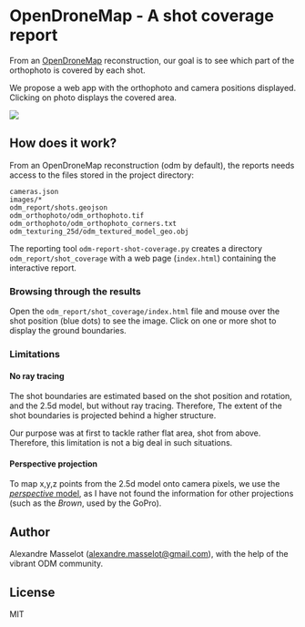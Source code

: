 # OpenDroneMap - A shot coverage report

From an [OpenDroneMap](https://www.opendronemap.org/) reconstruction, our goal is to see which part of the orthophoto is
covered by each shot.

We propose a web app with the orthophoto and camera positions displayed. Clicking on photo displays the covered area.

![](doc/snapshot-coverage.png)

## How does it work?

From an OpenDroneMap reconstruction (odm by default), the reports needs access to the files stored in the project
directory:

````
cameras.json
images/*
odm_report/shots.geojson
odm_orthophoto/odm_orthophoto.tif
odm_orthophoto/odm_orthophoto_corners.txt
odm_texturing_25d/odm_textured_model_geo.obj
````

The reporting tool `odm-report-shot-coverage.py` creates a directory `odm_report/shot_coverage` with a web
page (`index.html`) containing the interactive report.

### Browsing through the results

Open the `odm_report/shot_coverage/index.html` file and mouse over the shot position (blue dots) to see the image. Click
on one or more shot to display the ground boundaries.

### Limitations

#### No ray tracing

The shot boundaries are estimated based on the shot position and rotation, and the 2.5d model, but without ray tracing.
Therefore, The extent of the shot boundaries is projected behind a higher structure.

Our purpose was at first to tackle rather flat area, shot from above. Therefore, this limitation is not a big deal in
such situations.

#### Perspective projection

To map x,y,z points from the 2.5d model onto camera pixels, we use the
[*perspective* model](https://opensfm.readthedocs.io/en/latest/geometry.html#camera-models), as I have not found the
information for other projections (such as the *Brown*, used by the GoPro).

## Author

Alexandre Masselot (alexandre.masselot@gmail.com), with the help of the vibrant ODM community.

## License

MIT

